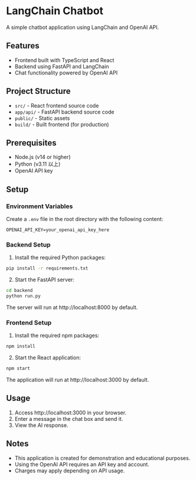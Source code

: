 # LangChain Chatbot

A simple chatbot application using LangChain and OpenAI API.

## Features

- Frontend built with TypeScript and React
- Backend using FastAPI and LangChain
- Chat functionality powered by OpenAI API

## Project Structure

- `src/` - React frontend source code
- `app/api/` - FastAPI backend source code
- `public/` - Static assets
- `build/` - Built frontend (for production)

## Prerequisites

- Node.js (v14 or higher)
- Python (v3.11 以上)
- OpenAI API key

## Setup

### Environment Variables

Create a `.env` file in the root directory with the following content:

```
OPENAI_API_KEY=your_openai_api_key_here
```

### Backend Setup

1. Install the required Python packages:

```bash
pip install -r requirements.txt
```

2. Start the FastAPI server:

```bash
cd backend
python run.py
```

The server will run at http://localhost:8000 by default.

### Frontend Setup

1. Install the required npm packages:

```bash
npm install
```

2. Start the React application:

```bash
npm start
```

The application will run at http://localhost:3000 by default.

## Usage

1. Access http://localhost:3000 in your browser.
2. Enter a message in the chat box and send it.
3. View the AI response.

## Notes

- This application is created for demonstration and educational purposes.
- Using the OpenAI API requires an API key and account.
- Charges may apply depending on API usage. 